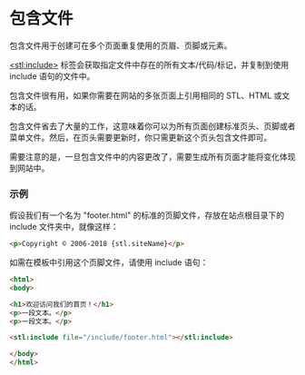 # 包含文件

包含文件用于创建可在多个页面重复使用的页眉、页脚或元素。

[&lt;stl:include&gt;](../include/) 标签会获取指定文件中存在的所有文本/代码/标记，并复制到使用 include 语句的文件中。

包含文件很有用，如果你需要在网站的多张页面上引用相同的 STL、HTML 或文本的话。

包含文件省去了大量的工作，这意味着你可以为所有页面创建标准页头、页脚或者菜单文件。然后，在页头需要更新时，你只需更新这个页头包含文件即可。

需要注意的是，一旦包含文件中的内容更改了，需要生成所有页面才能将变化体现到网站中。

### 示例

假设我们有一个名为 "footer.html" 的标准的页脚文件，存放在站点根目录下的 include 文件夹中，就像这样：

```html
<p>Copyright © 2006-2018 {stl.siteName}</p>
```

如需在模板中引用这个页脚文件，请使用 include 语句：

```html
<html>
<body>

<h1>欢迎访问我们的首页！</h1>
<p>一段文本。</p>
<p>一段文本。</p>

<stl:include file="/include/footer.html"></stl:include>

</body>
</html>
```
